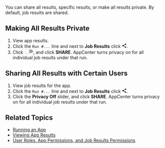 You can share all results, specific results, or make all results private. By default, job results are shared.

## Making All Results Private

1. View app results.
2. Click the `Run #...` line and next to **Job Results** click ![share results button](images/share-results.png).
3. Click ![privacy off button](images/slider-off.png), and click **SHARE**. AppCenter turns privacy on for all individual job results under that run.

## Sharing All Results with Certain Users

1. View job results for the app.
2. Click the `Run #...` line and next to **Job Results** click ![share results button](images/share-results.png).
3. Click the **Privacy Off** slider, and click **SHARE**. AppCenter turns privacy on for all individual job results under that run.

 

## Related Topics
* [Running an App](running-app.md)
* [Viewing App Results](viewing-results.md)
* [User Roles, App Permissions, and Job Results Permissions](app-permission-user-role.md)
